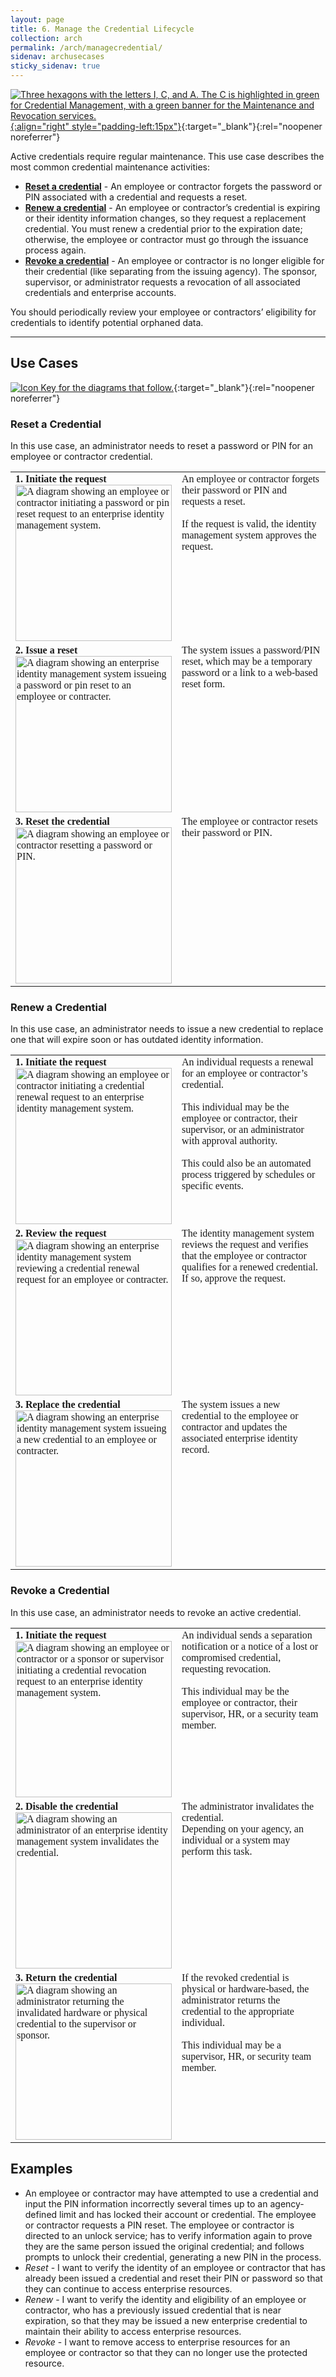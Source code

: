 ```yaml
---
layout: page
title: 6. Manage the Credential Lifecycle
collection: arch
permalink: /arch/managecredential/
sidenav: archusecases
sticky_sidenav: true
---
```


[![Three hexagons with the letters I, C, and A. The C is highlighted in green for Credential Management, with a green banner for the Maintenance and Revocation services. ](../../assets/arch/usecases/Credential-MaintenanceRevocation.png){:align="right" style="padding-left:15px"}](../../assets/arch/usecases/Credential-MaintenanceRevocation.png){:target="_blank"}{:rel="noopener noreferrer"}

Active credentials require regular maintenance. This use case describes the most common credential maintenance activities:

- **[Reset a credential](#reset-a-credential)** - An employee or contractor forgets the password or PIN associated with a credential and requests a reset.
- **[Renew a credential](#renew-a-credential)** - An employee or contractor’s credential is expiring or their identity information changes, so they request a replacement credential. You must renew a credential prior to the expiration date; otherwise, the employee or contractor must go through the issuance process again.
- **[Revoke a credential](#revoke-a-credential)** - An employee or contractor is no longer eligible for their credential (like separating from the issuing agency). The sponsor, supervisor, or administrator requests a revocation of all associated credentials and enterprise accounts.

You should periodically review your employee or contractors’ eligibility for credentials to identify potential orphaned data.

---

## Use Cases

[![Icon Key for the diagrams that follow.](../../assets/arch/usecases/6-IconKey.png)](../../assets/arch/usecases/6-IconKey.png){:target="_blank"}{:rel="noopener noreferrer"}

### Reset a Credential

In this use case, an administrator needs to reset a password or PIN for an employee or contractor credential.

<style>

td {
  font-family: "Cambria", "Georgia", "Times New Roman", "Times", serif;
  vertical-align:top;
}

</style>

<table>
  <tr>
    <td style="width:250px;border:0px;"><strong>1. Initiate the request</strong> <br> <a href="../../assets/arch/usecases/6-Reset-1.png" target="_blank" rel="noopener noreferrer"><img src="../../assets/arch/usecases/6-Reset-1.png" width="250" alt="A diagram showing an employee or contractor initiating a password or pin reset request to an enterprise identity management system."></a></td>
    <td style="border:0px;">An employee or contractor forgets their password or PIN and requests a reset.<br><br>If the request is valid, the identity management system approves the request.</td>
  </tr>
  <tr>
    <td style="width:250px;border:0px;"><strong>2. Issue a reset</strong> <br> <a href="../../assets/arch/usecases/6-Reset-2.png" target="_blank" rel="noopener noreferrer"><img src="../../assets/arch/usecases/6-Reset-2.png" width="250" alt="A diagram showing an enterprise identity management system issueing a password or pin reset to an employee or contracter."></a></td>
    <td style="border:0px;">The system issues a password/PIN reset, which may be a temporary password or a link to a web-based reset form.</td>
  </tr>
    <tr>
    <td style="width:250px;border:0px;"><strong>3. Reset the credential</strong> <br> <a href="../../assets/arch/usecases/6-Reset-3.png" target="_blank" rel="noopener noreferrer"><img src="../../assets/arch/usecases/6-Reset-3.png" width="250" alt="A diagram showing an employee or contractor resetting a password or PIN."></a></td>
    <td style="border:0px;">The employee or contractor resets their password or PIN.</td>
  </tr>
</table>


### Renew a Credential

In this use case, an administrator needs to issue a new credential to replace one that will expire soon or has outdated identity information.

<table>
  <tr>
    <td style="width:250px;border:0px;"><strong>1. Initiate the request</strong> <br> <a href="../../assets/arch/usecases/6-Renew-1.png" target="_blank" rel="noopener noreferrer"><img src="../../assets/arch/usecases/6-Renew-1.png" width="250" alt="A diagram showing an employee or contractor initiating a credential renewal request to an enterprise identity management system."></a></td>
    <td style="border:0px;">An individual requests a renewal for an employee or contractor’s credential.<br><br>This individual may be the employee or contractor, their supervisor, or an administrator with approval authority.<br><br>This could also be an automated process triggered by schedules or specific events.</td>
  </tr>
  <tr>
    <td style="width:250px;border:0px;"><strong>2. Review the request</strong> <br> <a href="../../assets/arch/usecases/6-Renew-2.png" target="_blank" rel="noopener noreferrer"><img src="../../assets/arch/usecases/6-Renew-2.png" width="250" alt="A diagram showing an enterprise identity management system reviewing a credential renewal request for an employee or contracter."></a></td>
    <td style="border:0px;">The identity management system reviews the request and verifies that the employee or contractor qualifies for a renewed credential. If so, approve the request.</td>
  </tr>
    <tr>
    <td style="width:250px;border:0px;"><strong>3. Replace the credential</strong> <br> <a href="../../assets/arch/usecases/6-Renew-3.png" target="_blank" rel="noopener noreferrer"><img src="../../assets/arch/usecases/6-Renew-3.png" width="250" alt="A diagram showing an enterprise identity management system issueing a new credential to an employee or contracter."></a></td>
    <td style="border:0px;">The system issues a new credential to the employee or contractor and updates the associated enterprise identity record.</td>
  </tr>
</table>


### Revoke a Credential

In this use case, an administrator needs to revoke an active credential.

<table>
  <tr>
    <td style="width:250px;border:0px;"><strong>1. Initiate the request</strong> <br> <a href="../../assets/arch/usecases/6-Revoke-1.png" target="_blank" rel="noopener noreferrer"><img src="../../assets/arch/usecases/6-Revoke-1.png" width="250" alt="A diagram showing an employee or contractor or a sponsor or supervisor initiating a credential revocation request to an enterprise identity management system."></a></td>
    <td style="border:0px;">An individual sends a separation notification or a notice of a lost or compromised credential, requesting revocation.<br><br>This individual may be the employee or contractor, their supervisor, HR, or a security team member.</td>
  </tr>
  <tr>
    <td style="width:250px;border:0px;"><strong>2. Disable the credential</strong> <br> <a href="../../assets/arch/usecases/6-Revoke-2.png" target="_blank" rel="noopener noreferrer"><img src="../../assets/arch/usecases/6-Revoke-2.png" width="250" alt="A diagram showing an administrator of an enterprise identity management system invalidates the credential."></a></td>
    <td style="border:0px;">The administrator invalidates the credential.<br/>Depending on your agency, an individual or a system may perform this task. </td>
  </tr>
    <tr>
    <td style="width:250px;border:0px;"><strong>3. Return the credential</strong> <br> <a href="../../assets/arch/usecases/6-Revoke-3.png" target="_blank" rel="noopener noreferrer"><img src="../../assets/arch/usecases/6-Revoke-3.png" width="250" alt="A diagram showing an administrator returning the invalidated hardware or physical credential to the supervisor or sponsor."></a></td>
    <td style="border:0px;">If the revoked credential is physical or hardware-based, the administrator returns the credential to the appropriate individual.<br><br>This individual may be a supervisor, HR, or security team member.</td>
  </tr>
</table>

## Examples

- An employee or contractor may have attempted to use a credential and input the PIN information incorrectly several times up to an agency-defined limit and has locked their account or credential.  The employee or contractor requests a PIN reset.  The employee or contractor is directed to an unlock service; has to verify information again to prove they are the same person issued the original credential; and follows prompts to unlock their credential, generating a new PIN in the process.
- *Reset* - I want to verify the identity of an employee or contractor that has already been issued a credential and reset their PIN or password so that they can continue to access enterprise resources.
- *Renew* - I want to verify the identity and eligibility of an employee or contractor, who has a previously issued credential that is near expiration, so that they may be issued a new enterprise credential to maintain their ability to access enterprise resources.
- *Revoke* - I want to remove access to enterprise resources for an employee or contractor so that they can no longer use the protected resource. 
